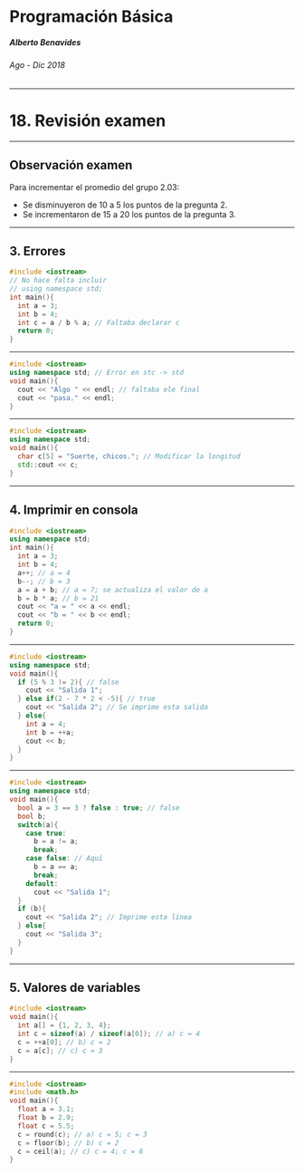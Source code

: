 Programación Básica
===

##### Alberto Benavides

###### Ago - Dic 2018

<!-- footer: Universidad Autónoma de Nuevo León | Facultad de Ciencias Físico Matemáticas | Multimedia y Animación Digital -->

---

# 18. Revisión examen

---

## Observación examen

Para incrementar el promedio del grupo 2.03:
* Se disminuyeron de 10 a 5 los puntos de la pregunta 2.
* Se incrementaron de 15 a 20 los puntos de la pregunta 3.

---

## 3. Errores

```cpp
#include <iostream>
// No hace falta incluir
// using namespace std;
int main(){
  int a = 3;
  int b = 4;
  int c = a / b % a; // Faltaba declarar c
  return 0;
}
```

---

```cpp
#include <iostream>
using namespace std; // Error en stc -> std
void main(){
  cout << "Algo " << endl; // faltaba ele final
  cout << "pasa." << endl;
}
```

---

```cpp
#include <iostream>
using namespace std;
void main(){
  char c[5] = "Suerte, chicos."; // Modificar la longitud
  std::cout << c;
}
```

---

## 4. Imprimir en consola

```cpp
#include <iostream>
using namespace std;
int main(){
  int a = 3;
  int b = 4;
  a++; // a = 4
  b--; // b = 3
  a = a + b; // a = 7; se actualiza el valor de a
  b = b * a; // b = 21
  cout << "a = " << a << endl;
  cout << "b = " << b << endl;
  return 0;
}
```

---

```cpp
#include <iostream>
using namespace std;
void main(){
  if (5 % 3 != 2){ // false
    cout << "Salida 1";
  } else if(2 - 7 * 2 < -5){ // true
    cout << "Salida 2"; // Se imprime esta salida
  } else{
    int a = 4;
    int b = ++a;
    cout << b;
  }
}
```

---

```cpp
#include <iostream>
using namespace std;
void main(){
  bool a = 3 == 3 ? false : true; // false
  bool b;
  switch(a){
    case true:
      b = a != a;
      break;
    case false: // Aquí
      b = a == a;
      break;
    default:
      cout << "Salida 1";
  }
  if (b){
    cout << "Salida 2"; // Imprime esta línea
  } else{
    cout << "Salida 3";
  }
}
```

---

## 5. Valores de variables

```cpp
#include <iostream>
void main(){
  int a[] = {1, 2, 3, 4};
  int c = sizeof(a) / sizeof(a[0]); // a) c = 4
  c = ++a[0]; // b) c = 2
  c = a[c]; // c) c = 3
}
```

---

```cpp
#include <iostream>
#include <math.h>
void main(){
  float a = 3.1;
  float b = 2.9;
  float c = 5.5;
  c = round(c); // a) c = 5; c = 3
  c = floor(b); // b) c = 2
  c = ceil(a); // c) c = 4; c = 6
}
```
